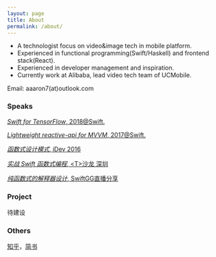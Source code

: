 ```yaml
---
layout: page
title: About
permalink: /about/
---
```


* A technologist focus on video&image tech in mobile platform. 
* Experienced in functional programming(Swift/Haskell) and frontend stack(React).
* Experienced in developer management and inspiration.
* Currently work at Alibaba, lead video tech team of UCMobile.  



Email: aaaron7(at)outlook.com

### Speaks

[*Swift for TensorFlow*, 2018@Swift.](https://github.com/atConf/atswift-2018-resources/blob/master/Swift%20for%20TensorFlow%20-%20%E8%8E%B2%E5%8F%94/Swift%20for%20TensorFlow%20-%20%E8%8E%B2%E5%8F%94.pdf)

[*Lightweight reactive-api for MVVM*, 2017@Swift.](https://github.com/atConf/atswift-2017-resources/tree/master/Lightweight%20reactive-api%20for%20MVVM)

[*函数式设计模式*, iDev 2016](https://github.com/devlinkcn/ppts_for_idev2016/blob/master/PDF/%EF%BC%88%E7%8E%8B%E6%96%87%E6%A7%BF%EF%BC%89%E5%87%BD%E6%95%B0%E5%BC%8F%E7%9A%84%E8%AE%BE%E8%AE%A1%E6%A8%A1%E5%BC%8F.pdf)

[*实战 Swift 函数式编程*, \<T\>沙龙 深圳](https://github.com/aaaron7/functional_async_demo)

[*纯函数式的解释器设计*, SwiftGG直播分享](http://www.bilibili.com/video/av4211315/)




### Project

待建设

### Others

[知乎](https://www.zhihu.com/people/aaaron7/)，[简书](https://www.jianshu.com/u/9efd08855d3a)

